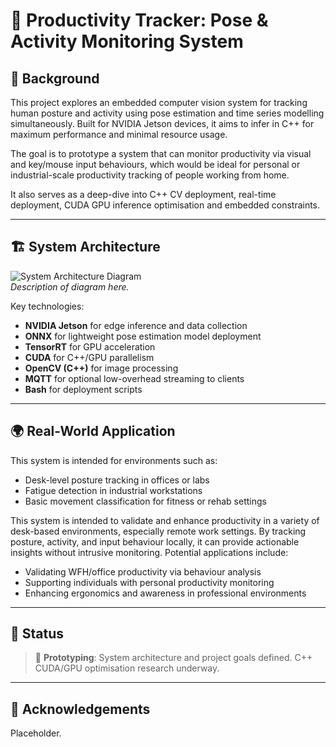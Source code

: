 
# 🧠 Productivity Tracker: Pose & Activity Monitoring System

## 📘 Background

This project explores an embedded computer vision system for tracking human posture and activity using pose estimation and time series modelling simultaneously. Built for NVIDIA Jetson devices, it aims to infer in C++ for maximum performance and minimal resource usage.

The goal is to prototype a system that can monitor productivity via visual and key/mouse input behaviours, which would be ideal for personal or industrial-scale productivity tracking of people working from home.

It also serves as a deep-dive into C++ CV deployment, real-time deployment, CUDA GPU inference optimisation and embedded constraints.

---

## 🏗️ System Architecture

![System Architecture Diagram](systemArchitecture.png)  
*Description of diagram here.*

Key technologies:
- **NVIDIA Jetson** for edge inference and data collection  
- **ONNX** for lightweight pose estimation model deployment  
- **TensorRT** for GPU acceleration  
- **CUDA** for C++/GPU parallelism  
- **OpenCV (C++)** for image processing  
- **MQTT** for optional low-overhead streaming to clients  
- **Bash** for deployment scripts

---

## 🌍 Real-World Application

This system is intended for environments such as:
- Desk-level posture tracking in offices or labs
- Fatigue detection in industrial workstations
- Basic movement classification for fitness or rehab settings

This system is intended to validate and enhance productivity in a variety of desk-based environments, especially remote work settings. By tracking posture, activity, and input behaviour locally, it can provide actionable insights without intrusive monitoring. Potential applications include:

- Validating WFH/office productivity via behaviour analysis
- Supporting individuals with personal productivity monitoring
- Enhancing ergonomics and awareness in professional environments

---

## 🚧 Status

> 🧪 **Prototyping**: System architecture and project goals defined. C++ CUDA/GPU optimisation research underway.

---

## 🙏 Acknowledgements

Placeholder.
